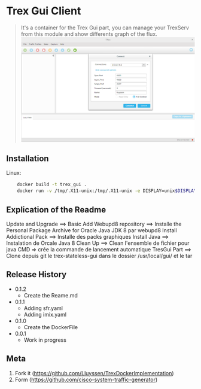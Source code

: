 # Trex Gui Client
>It's a container for the Trex Gui part, you can manage your TrexServ from this module and show differents graph of the flux.
![](Login.png)

## Installation

Linux:

```sh
	docker build -t trex_gui .
	docker run -v /tmp/.X11-unix:/tmp/.X11-unix -e DISPLAY=unix$DISPLAY trex_gui:latest
```

## Explication of the Readme

Update and Upgrade ==> Basic
Add Webupd8 repository ==> Installe the Personal Package Archive for Oracle Java JDK 8 par webupd8
Install Addictional Pack ==> Installe  des packs graphiques
Install Java ==> Instalation de Orcale Java 8
Clean Up ==> Clean l'ensemble de fichier pour java
CMD => crée la commande de lancement automatique
TresGui Part ==> Clone depuis git le trex-stateless-gui dans le dossier /usr/local/gui/ et le tar

## Release History

* 0.1.2
    * Create the Reame.md
* 0.1.1
    * Adding sfr.yaml
    * Adding imix.yaml
* 0.1.0
    * Create the DockerFile
* 0.0.1
    * Work in progress

## Meta

1. Fork it (<https://github.com/Lluyssen/TrexDockerImplementation>)
2. Form (<https://github.com/cisco-system-traffic-generator>)